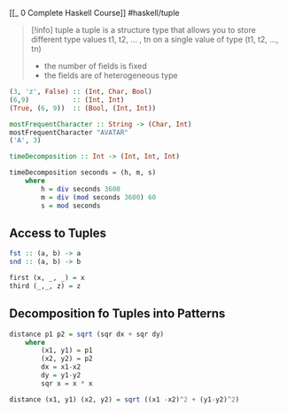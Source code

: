 [[_ 0 Complete Haskell Course]]
#haskell/tuple

>[!info] tuple
>a tuple is a structure type that allows you to store different type values t1, t2, ... , tn on a single  value of type (t1, t2, ..., tn)
>- the number of fields is fixed
>- the fields are of heterogeneous type

```haskell
(3, 'z', False) :: (Int, Char, Bool)
(6,9)           :: (Int, Int)
(True, (6, 9))  :: (Bool, (Int, Int))

mostFrequentCharacter :: String -> (Char, Int)
mostFrequentCharacter "AVATAR"  
('A', 3)
```

```haskell
timeDecomposition :: Int -> (Int, Int, Int)

timeDecomposition seconds = (h, m, s)
	where
		h = div seconds 3600
		m = div (mod seconds 3600) 60
		s = mod seconds
```

## Access to Tuples

```haskell
fst :: (a, b) -> a
snd :: (a, b) -> b
```

```haskell
first (x, _, _) = x
third (_,_, z) = z
```


## Decomposition fo Tuples into Patterns
```haskell
distance p1 p2 = sqrt (sqr dx + sqr dy)
	where 
		(x1, y1) = p1
		(x2, y2) = p2
		dx = x1-x2
		dy = y1-y2
		sqr x = x * x
```

```haskell
distance (x1, y1) (x2, y2) = sqrt ((x1 -x2)^2 + (y1-y2)^2)
```


















